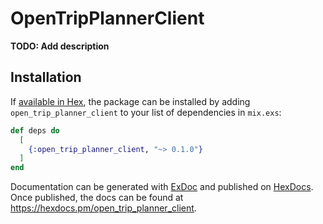 # OpenTripPlannerClient

**TODO: Add description**

## Installation

If [available in Hex](https://hex.pm/docs/publish), the package can be installed
by adding `open_trip_planner_client` to your list of dependencies in `mix.exs`:

```elixir
def deps do
  [
    {:open_trip_planner_client, "~> 0.1.0"}
  ]
end
```

Documentation can be generated with [ExDoc](https://github.com/elixir-lang/ex_doc)
and published on [HexDocs](https://hexdocs.pm). Once published, the docs can
be found at <https://hexdocs.pm/open_trip_planner_client>.

